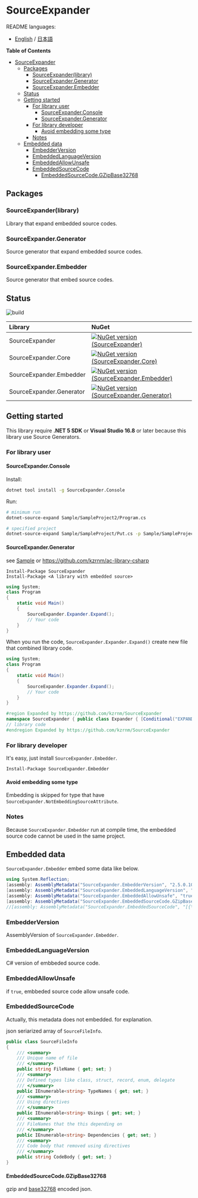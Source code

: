 # SourceExpander

README languages: 
- [English](README.md) / [日本語](README.ja.md)


<!-- START doctoc generated TOC please keep comment here to allow auto update -->
<!-- DON'T EDIT THIS SECTION, INSTEAD RE-RUN doctoc TO UPDATE -->
**Table of Contents**

- [SourceExpander](#sourceexpander)
  - [Packages](#packages)
    - [SourceExpander(library)](#sourceexpanderlibrary)
    - [SourceExpander.Generator](#sourceexpandergenerator)
    - [SourceExpander.Embedder](#sourceexpanderembedder)
  - [Status](#status)
  - [Getting started](#getting-started)
    - [For library user](#for-library-user)
      - [SourceExpander.Console](#sourceexpanderconsole)
      - [SourceExpander.Generator](#sourceexpandergenerator-1)
    - [For library developer](#for-library-developer)
      - [Avoid embedding some type](#avoid-embedding-some-type)
    - [Notes](#notes)
  - [Embedded data](#embedded-data)
    - [EmbedderVersion](#embedderversion)
    - [EmbeddedLanguageVersion](#embeddedlanguageversion)
    - [EmbeddedAllowUnsafe](#embeddedallowunsafe)
    - [EmbeddedSourceCode](#embeddedsourcecode)
      - [EmbeddedSourceCode.GZipBase32768](#embeddedsourcecodegzipbase32768)

<!-- END doctoc generated TOC please keep comment here to allow auto update -->

## Packages

### SourceExpander(library)

Library that expand embedded source codes.


### SourceExpander.Generator

Source generator that expand embedded source codes.


### SourceExpander.Embedder

Source generator that embed source codes.

## Status

![build](https://github.com/kzrnm/SourceExpander/workflows/Build-Release-Publish/badge.svg?branch=master)

|Library|NuGet|
|:---|:---|
|SourceExpander|[![NuGet version (SourceExpander)](https://img.shields.io/nuget/v/SourceExpander.svg?style=flat-square)](https://www.nuget.org/packages/SourceExpander/)|
|SourceExpander.Core|[![NuGet version (SourceExpander.Core)](https://img.shields.io/nuget/v/SourceExpander.Core.svg?style=flat-square)](https://www.nuget.org/packages/SourceExpander.Core/)|
|SourceExpander.Embedder|[![NuGet version (SourceExpander.Embedder)](https://img.shields.io/nuget/v/SourceExpander.Embedder.svg?style=flat-square)](https://www.nuget.org/packages/SourceExpander.Embedder/)|
|SourceExpander.Generator|[![NuGet version (SourceExpander.Generator)](https://img.shields.io/nuget/v/SourceExpander.Generator.svg?style=flat-square)](https://www.nuget.org/packages/SourceExpander.Generator/)|

## Getting started

This library require **.NET 5 SDK** or **Visual Studio 16.8** or later because this library use Source Generators.

### For library user

#### SourceExpander.Console

Install:
```sh
dotnet tool install -g SourceExpander.Console
```

Run:
```sh
# minimum run
dotnet-source-expand Sample/SampleProject2/Program.cs

# specified project
dotnet-source-expand Sample/SampleProject/Put.cs -p Sample/SampleProject2/SampleProject2.csproj
```

#### SourceExpander.Generator

see [Sample](/Sample) or https://github.com/kzrnm/ac-library-csharp

```
Install-Package SourceExpander
Install-Package <A library with embedded source>
```

```C#
using System;
class Program
{
    static void Main()
    {
        SourceExpander.Expander.Expand();
        // Your code
    }
}
```

When you run the code, `SourceExpander.Expander.Expand()` create new file that combined library code.

```C#
using System;
class Program
{
    static void Main()
    {
        SourceExpander.Expander.Expand();
        // Your code
    }
}

#region Expanded by https://github.com/kzrnm/SourceExpander
namespace SourceExpander { public class Expander { [Conditional("EXPANDER")] public static void Expand(string inputFilePath = null, string outputFilePath = null, bool ignoreAnyError = true) { } public static string ExpandString(string inputFilePath = null, bool ignoreAnyError = true) { return ""; } } } 
// library code
#endregion Expanded by https://github.com/kzrnm/SourceExpander
```

### For library developer

It's easy, just install `SourceExpander.Embedder`.

```
Install-Package SourceExpander.Embedder
```

#### Avoid embedding some type

Embedding is skipped for type that have `SourceExpander.NotEmbeddingSourceAttribute`.

### Notes
Because `SourceExpander.Embedder` run at compile time, the embedded source code cannot be used in the same project.

## Embedded data

`SourceExpander.Embedder` embed some data like below.

```C#
using System.Reflection;
[assembly: AssemblyMetadata("SourceExpander.EmbedderVersion", "2.5.0.101")]
[assembly: AssemblyMetadata("SourceExpander.EmbeddedLanguageVersion", "2")]
[assembly: AssemblyMetadata("SourceExpander.EmbeddedAllowUnsafe", "true")]
[assembly: AssemblyMetadata("SourceExpander.EmbeddedSourceCode.GZipBase32768", "㘅桠ҠҠԀᏕ䴾阺㹈斪筟楸厮嫉盆炚磈臤梽胍㦬竂帙詪煩㔬樄ᗗ踜鲯诇ᠩ珱䪜䐽闾鱏珣茙灸䏙⨧㤄寨砳⬅ស䮙松Ꝉ㥅䱀餯ꃣ虱嫁榏㪰糰蝃技夛䥘谼礞䐿斄禕蚷屔彺㪪賳鱥䝢鰨覶⬴誼⬼獬鞨胒宝䭴摺眚䅗䃝䚏隻嫻痛簴Ꜿ変⇣㇋聼欈Ꭽ墷霶勎嶐窢銖㤁┠䁺⠛缧䋹凬☂䁸栣僼邐䑹瘜蛭諠賿㨚咈鍂ꄱ禱唨毊崨叼緭䥜榄闺䦖麷䘘㨵ᖶ琜鎎ᰇ髎飭㪬採ꅈ㥞盧䢽䃘煃⬘喔渻莖案ᯋ硟ꋛ叝谴缄ꍢ⋗溁ᣒ颂浢ꍈꉭ㑆焤鹠杳煄㾳䴡䂱㙽楯裦鷬梙掫取颤⩑㰑㕋ꂤ碎麓㾕昖啘繅餬簚盎鍣䨽籭詽绑襌硲❞擧ꌥ膩辪聫㭒珥㴟囓䓖焜铽痢ꊆꍼᓥ囦纇維Ⲡ㤬垇螇感縋㼎砾褳強襓瀕樥阵瀭蜺兔峃絻藈萢饑㶬櫊綖嶅鏕㻶坶禵䓓Ⴐ咇詤煑⬐毱㱒獅鐥椳䖑ᙋ冄㴼㗭隯顑命貽职葅苫⢸栚䀹䢳噂槝䲰䰮⇷ᔈ⎙䕪絑㝖垿䞉場珟䉛㰭䵶日憭蕼馣㸩涴䓋䃇懚鹯琥镌ⴊ電萞猛流癊⏔恚Ԉң")]
//[assembly: AssemblyMetadata("SourceExpander.EmbeddedSourceCode", "[{\"CodeBody\":\"namespace SampleLibrary { public static class Bit { [MethodImpl(MethodImplOptions.AggressiveInlining)] public static int ExtractLowestSetBit(int n) { if (Bmi1.IsSupported) { return (int)Bmi1.ExtractLowestSetBit((uint)n); } return n & -n; } } } \",\"Dependencies\":[],\"FileName\":\"_SampleLibrary>Bit.cs\",\"TypeNames\":[\"SampleLibrary.Bit\"],\"Usings\":[\"using System.Runtime.CompilerServices;\",\"using System.Runtime.Intrinsics.X86;\"]},{\"CodeBody\":\"namespace SampleLibrary { public static class Put { private static readonly Xorshift rnd = new Xorshift(); public static void WriteRandom() { Trace.WriteLine(rnd.Next()); } } } \",\"Dependencies\":[\"_SampleLibrary>Xorshift.cs\"],\"FileName\":\"_SampleLibrary>Put.cs\",\"TypeNames\":[\"SampleLibrary.Put\"],\"Usings\":[\"using System.Diagnostics;\"]},{\"CodeBody\":\"namespace SampleLibrary { public class Xorshift : Random { private uint x = 123456789; private uint y = 362436069; private uint z = 521288629; private uint w; private static readonly Random rnd = new Random(); public Xorshift() : this(rnd.Next()) { } public Xorshift(int seed) { w = (uint)seed; } protected override double Sample() { return InternalSample() * (1.0 \\/ uint.MaxValue); } private uint InternalSample() { uint t = x ^ (x << 11); x = y; y = z; z = w; return w = (w ^ (w >> 19)) ^ (t ^ (t >> 8)); } } } \",\"Dependencies\":[],\"FileName\":\"_SampleLibrary>Xorshift.cs\",\"TypeNames\":[\"SampleLibrary.Xorshift\"],\"Usings\":[\"using System;\"]}]")]
```


### EmbedderVersion

AssemblyVersion of `SourceExpander.Embedder`.

### EmbeddedLanguageVersion

C# version of embbeded source code.

### EmbeddedAllowUnsafe

if `true`, embbeded source code allow unsafe code.

### EmbeddedSourceCode

Actually, this metadata does not embedded. for explanation.

json seriarized array of `SourceFileInfo`.

```C#
public class SourceFileInfo
{
    /// <summary>
    /// Unique name of file
    /// </summary>
    public string FileName { get; set; }
    /// <summary>
    /// Defined types like class, struct, record, enum, delegate
    /// </summary>
    public IEnumerable<string> TypeNames { get; set; }
    /// <summary>
    /// Using directives
    /// </summary>
    public IEnumerable<string> Usings { get; set; }
    /// <summary>
    /// FileNames that the this depending on
    /// </summary>
    public IEnumerable<string> Dependencies { get; set; }
    /// <summary>
    /// Code body that removed using directives
    /// </summary>
    public string CodeBody { get; set; }
}
```

#### EmbeddedSourceCode.GZipBase32768

gzip and [base32768](https://github.com/kzrnm/Base32768/) encoded json.


